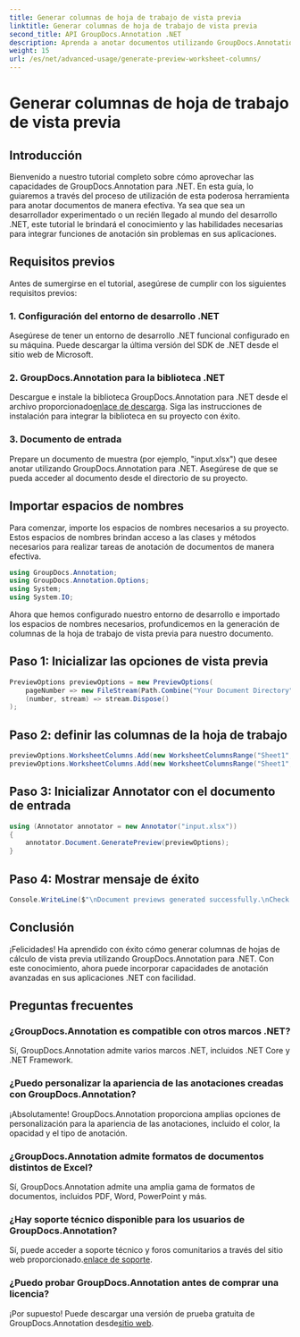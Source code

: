 ```yaml
---
title: Generar columnas de hoja de trabajo de vista previa
linktitle: Generar columnas de hoja de trabajo de vista previa
second_title: API GroupDocs.Annotation .NET
description: Aprenda a anotar documentos utilizando GroupDocs.Annotation para .NET. Tutorial paso a paso para desarrolladores .NET. Mejore sus aplicaciones.
weight: 15
url: /es/net/advanced-usage/generate-preview-worksheet-columns/
---
```


# Generar columnas de hoja de trabajo de vista previa

## Introducción
Bienvenido a nuestro tutorial completo sobre cómo aprovechar las capacidades de GroupDocs.Annotation para .NET. En esta guía, lo guiaremos a través del proceso de utilización de esta poderosa herramienta para anotar documentos de manera efectiva. Ya sea que sea un desarrollador experimentado o un recién llegado al mundo del desarrollo .NET, este tutorial le brindará el conocimiento y las habilidades necesarias para integrar funciones de anotación sin problemas en sus aplicaciones.
## Requisitos previos
Antes de sumergirse en el tutorial, asegúrese de cumplir con los siguientes requisitos previos:
### 1. Configuración del entorno de desarrollo .NET
Asegúrese de tener un entorno de desarrollo .NET funcional configurado en su máquina. Puede descargar la última versión del SDK de .NET desde el sitio web de Microsoft.
### 2. GroupDocs.Annotation para la biblioteca .NET
 Descargue e instale la biblioteca GroupDocs.Annotation para .NET desde el archivo proporcionado[enlace de descarga](https://releases.groupdocs.com/annotation/net/). Siga las instrucciones de instalación para integrar la biblioteca en su proyecto con éxito.
### 3. Documento de entrada
Prepare un documento de muestra (por ejemplo, "input.xlsx") que desee anotar utilizando GroupDocs.Annotation para .NET. Asegúrese de que se pueda acceder al documento desde el directorio de su proyecto.

## Importar espacios de nombres
Para comenzar, importe los espacios de nombres necesarios a su proyecto. Estos espacios de nombres brindan acceso a las clases y métodos necesarios para realizar tareas de anotación de documentos de manera efectiva.

```csharp
using GroupDocs.Annotation;
using GroupDocs.Annotation.Options;
using System;
using System.IO;
```

Ahora que hemos configurado nuestro entorno de desarrollo e importado los espacios de nombres necesarios, profundicemos en la generación de columnas de la hoja de trabajo de vista previa para nuestro documento.
## Paso 1: Inicializar las opciones de vista previa
```csharp
PreviewOptions previewOptions = new PreviewOptions(
    pageNumber => new FileStream(Path.Combine("Your Document Directory", $"cells_page{pageNumber}.png"), FileMode.Create),
    (number, stream) => stream.Dispose()
);
```
## Paso 2: definir las columnas de la hoja de trabajo
```csharp
previewOptions.WorksheetColumns.Add(new WorksheetColumnsRange("Sheet1", 2, 3));
previewOptions.WorksheetColumns.Add(new WorksheetColumnsRange("Sheet1", 1, 1));
```
## Paso 3: Inicializar Annotator con el documento de entrada
```csharp
using (Annotator annotator = new Annotator("input.xlsx"))
{
    annotator.Document.GeneratePreview(previewOptions);
}
```
## Paso 4: Mostrar mensaje de éxito
```csharp
Console.WriteLine($"\nDocument previews generated successfully.\nCheck output in {"Your Document Directory"}.");
```

## Conclusión
¡Felicidades! Ha aprendido con éxito cómo generar columnas de hojas de cálculo de vista previa utilizando GroupDocs.Annotation para .NET. Con este conocimiento, ahora puede incorporar capacidades de anotación avanzadas en sus aplicaciones .NET con facilidad.
## Preguntas frecuentes
### ¿GroupDocs.Annotation es compatible con otros marcos .NET?
Sí, GroupDocs.Annotation admite varios marcos .NET, incluidos .NET Core y .NET Framework.
### ¿Puedo personalizar la apariencia de las anotaciones creadas con GroupDocs.Annotation?
¡Absolutamente! GroupDocs.Annotation proporciona amplias opciones de personalización para la apariencia de las anotaciones, incluido el color, la opacidad y el tipo de anotación.
### ¿GroupDocs.Annotation admite formatos de documentos distintos de Excel?
Sí, GroupDocs.Annotation admite una amplia gama de formatos de documentos, incluidos PDF, Word, PowerPoint y más.
### ¿Hay soporte técnico disponible para los usuarios de GroupDocs.Annotation?
 Sí, puede acceder a soporte técnico y foros comunitarios a través del sitio web proporcionado.[enlace de soporte](https://forum.groupdocs.com/c/annotation/10).
### ¿Puedo probar GroupDocs.Annotation antes de comprar una licencia?
 ¡Por supuesto! Puede descargar una versión de prueba gratuita de GroupDocs.Annotation desde[sitio web](https://releases.groupdocs.com/).